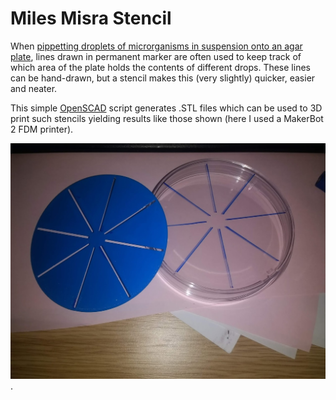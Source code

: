 # Miles Misra Stencil

When [pippetting droplets of microrganisms in suspension onto an agar plate](https://en.wikipedia.org/wiki/Miles_and_Misra_method), lines drawn in permanent marker are often used to keep track of which area of the plate holds the contents of different drops. These lines can be hand-drawn, but a stencil makes this (very slightly) quicker, easier and neater.

This simple [OpenSCAD](http://www.openscad.org/) script generates .STL files which can be used to 3D print such stencils yielding results like those shown (here I used a MakerBot 2 FDM printer).

![Stencil and marked up plate](https://raw.githubusercontent.com/bobturneruk/MilesMisraStencil/master/milesmisrastencil.jpg).
